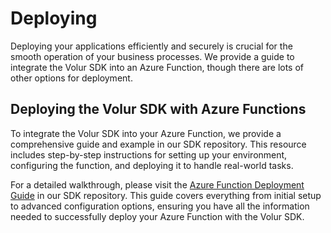 # Deploying

Deploying your applications efficiently and securely is crucial for the smooth
operation of your business processes. We provide a guide to integrate the Volur
SDK into an Azure Function, though there are lots of other options for
deployment.

## Deploying the Volur SDK with Azure Functions

To integrate the Volur SDK into your Azure Function, we provide a comprehensive
guide and example in our SDK repository. This resource includes step-by-step
instructions for setting up your environment, configuring the function, and
deploying it to handle real-world tasks.

For a detailed walkthrough, please visit the [Azure Function Deployment Guide](https://github.com/volur-ai/python-volur-ai-sdk/blob/main/examples/azure-function/README.md) in our SDK repository. This guide covers everything
from initial setup to advanced configuration options, ensuring you have all the
information needed to successfully deploy your Azure Function with the Volur
SDK.
